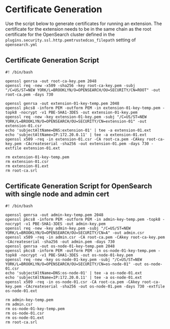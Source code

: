 # Certificate Generation

Use the script below to generate certificates for running an extension. 
The certificate for the extension needs to be in the same chain as the 
root certificate for the OpenSearch cluster defined in the `plugins.security.ssl.http.pemtrustedcas_filepath`
setting of `opensearch.yml`


## Certificate Generation Script

```
#! /bin/bash

openssl genrsa -out root-ca-key.pem 2048
openssl req -new -x509 -sha256 -key root-ca-key.pem -subj "/C=US/ST=NEW YORK/L=BROOKLYN/O=OPENSEARCH/OU=SECURITY/CN=ROOT" -out root-ca.pem -days 730

openssl genrsa -out extension-01-key-temp.pem 2048
openssl pkcs8 -inform PEM -outform PEM -in extension-01-key-temp.pem -topk8 -nocrypt -v1 PBE-SHA1-3DES -out extension-01-key.pem
openssl req -new -key extension-01-key.pem -subj "/C=US/ST=NEW YORK/L=BROOKLYN/O=OPENSEARCH/OU=SECURITY/CN=extension-01" -out extension-01.csr
echo 'subjectAltName=DNS:extension-01' | tee -a extension-01.ext
echo 'subjectAltName=IP:172.20.0.11' | tee -a extension-01.ext
openssl x509 -req -in extension-01.csr -CA root-ca.pem -CAkey root-ca-key.pem -CAcreateserial -sha256 -out extension-01.pem -days 730 -extfile extension-01.ext

rm extension-01-key-temp.pem
rm extension-01.csr
rm extension-01.ext
rm root-ca.srl
```

## Certificate Generation Script for OpenSearch with single node and admin cert

```
#! /bin/bash

openssl genrsa -out admin-key-temp.pem 2048
openssl pkcs8 -inform PEM -outform PEM -in admin-key-temp.pem -topk8 -nocrypt -v1 PBE-SHA1-3DES -out admin-key.pem
openssl req -new -key admin-key.pem -subj "/C=US/ST=NEW YORK/L=BROOKLYN/O=OPENSEARCH/OU=SECURITY/CN=A" -out admin.csr
openssl x509 -req -in admin.csr -CA root-ca.pem -CAkey root-ca-key.pem -CAcreateserial -sha256 -out admin.pem -days 730
openssl genrsa -out os-node-01-key-temp.pem 2048
openssl pkcs8 -inform PEM -outform PEM -in os-node-01-key-temp.pem -topk8 -nocrypt -v1 PBE-SHA1-3DES -out os-node-01-key.pem
openssl req -new -key os-node-01-key.pem -subj "/C=US/ST=NEW YORK/L=BROOKLYN/O=OPENSEARCH/OU=SECURITY/CN=os-node-01" -out os-node-01.csr
echo 'subjectAltName=DNS:os-node-01' | tee -a os-node-01.ext
echo 'subjectAltName=IP:172.20.0.11' | tee -a os-node-01.ext
openssl x509 -req -in os-node-01.csr -CA root-ca.pem -CAkey root-ca-key.pem -CAcreateserial -sha256 -out os-node-01.pem -days 730 -extfile os-node-01.ext

rm admin-key-temp.pem
rm admin.csr
rm os-node-01-key-temp.pem
rm os-node-01.csr
rm os-node-01.ext
rm root-ca.srl
```
